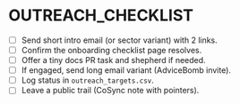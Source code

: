 # OUTREACH_CHECKLIST

- [ ] Send short intro email (or sector variant) with 2 links.
- [ ] Confirm the onboarding checklist page resolves.
- [ ] Offer a tiny docs PR task and shepherd if needed.
- [ ] If engaged, send long email variant (AdviceBomb invite).
- [ ] Log status in `outreach_targets.csv`.
- [ ] Leave a public trail (CoSync note with pointers).

